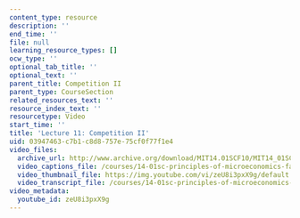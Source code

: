 ```yaml
---
content_type: resource
description: ''
end_time: ''
file: null
learning_resource_types: []
ocw_type: ''
optional_tab_title: ''
optional_text: ''
parent_title: Competition II
parent_type: CourseSection
related_resources_text: ''
resource_index_text: ''
resourcetype: Video
start_time: ''
title: 'Lecture 11: Competition II'
uid: 03947463-c7b1-c8d8-757e-75cf0f77f1e4
video_files:
  archive_url: http://www.archive.org/download/MIT14.01SCF10/MIT14_01SCF10_lec11_300k.mp4
  video_captions_file: /courses/14-01sc-principles-of-microeconomics-fall-2011/c9599bb3f43457a09a04e72202e94d69_zeU8i3pxX9g.vtt
  video_thumbnail_file: https://img.youtube.com/vi/zeU8i3pxX9g/default.jpg
  video_transcript_file: /courses/14-01sc-principles-of-microeconomics-fall-2011/8c2886351f898ffc179f4aee452fbce3_zeU8i3pxX9g.pdf
video_metadata:
  youtube_id: zeU8i3pxX9g
---
```

